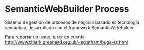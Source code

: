 SemanticWebBuilder Process
==========

Sistema de gestión de procesos de negocio basado en tecnología semántica, desarrollado con el framework SemanticWebBuilder

Para reportar un issue, tener en cuenta http://www.chiark.greenend.org.uk/~sgtatham/bugs-es.html
